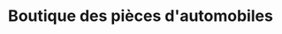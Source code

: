 ---
title: "Boutique des pièces d'automobiles"
url: /faranah/boutique-des-pieces-dautomobiles/
shop: Autoteile
---